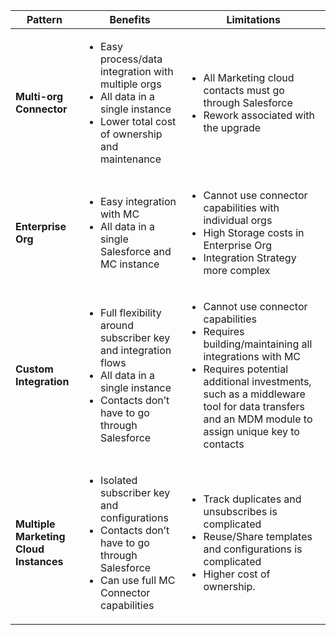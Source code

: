 |Pattern	|Benefits	|Limitations	|
|---	|---	|---	| 
|<b>Multi-org Connector|<ul><li>Easy process/data integration with multiple orgs<li>All data in a single instance<li>Lower total cost of ownership and maintenance|<ul><li>All Marketing cloud contacts must go through Salesforce<li>Rework associated with the upgrade|
|<b>Enterprise Org|<ul><li>Easy integration with MC<li>All data in a single Salesforce and MC instance|<ul><li>Cannot use connector capabilities with individual orgs<li>High Storage costs in Enterprise Org<li>Integration Strategy more complex|
|<b>Custom Integration|<ul><li>Full flexibility around subscriber key and integration flows<li>All data in a single instance<li>Contacts don’t have to go through Salesforce|<ul><li>Cannot use connector capabilities<li>Requires building/maintaining all integrations with MC<li>Requires potential additional investments, such as a middleware tool for data transfers and an MDM module to assign unique key to contacts|
|<b>Multiple Marketing Cloud Instances|<ul><li>Isolated subscriber key and configurations<li>Contacts don’t have to go through Salesforce<li>Can use full MC Connector capabilities|<ul><li>Track duplicates and unsubscribes is complicated<li>Reuse/Share templates and configurations is complicated<li>Higher cost of ownership.|
